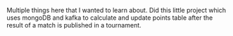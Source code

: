Multiple things here that I wanted to learn about. Did this little project which uses mongoDB and kafka to calculate and update points table after the result of a match is published in a tournament.
